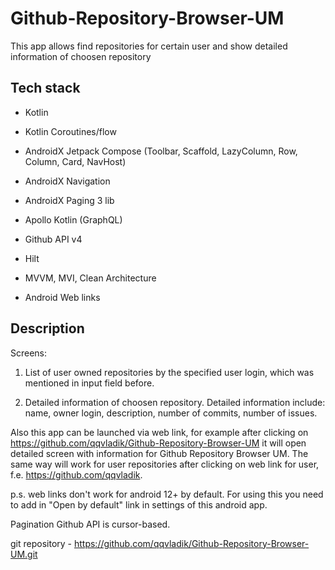 # Github-Repository-Browser-UM
This app allows find repositories for certain user and show detailed information of choosen repository

## Tech stack

- Kotlin
- Kotlin Coroutines/flow

- AndroidX Jetpack Compose (Toolbar, Scaffold, LazyColumn, Row, Column, Card, NavHost)
- AndroidX Navigation
- AndroidX Paging 3 lib

- Apollo Kotlin (GraphQL)
- Github API v4
- Hilt
- MVVM, MVI, Clean Architecture

- Android Web links

## Description
Screens: 

1. List of user owned repositories by the specified user login, which was mentioned in input field before.

2. Detailed information of choosen repository. Detailed information include: name, owner login, description, number of commits, number of issues.

Also this app can be launched via web link, for example after clicking on https://github.com/qqvladik/Github-Repository-Browser-UM it will open detailed screen with information for Github Repository Browser UM.
The same way will work for user repositories after clicking on web link for user, f.e. https://github.com/qqvladik.

p.s. web links don't work for android 12+ by default. For using this you need to add in "Open by default" link in settings of this android app.

Pagination Github API is cursor-based.

git repository - https://github.com/qqvladik/Github-Repository-Browser-UM.git
